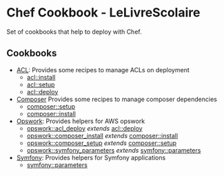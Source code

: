 # Chef Cookbook - LeLivreScolaire

Set of cookbooks that help to deploy with Chef.

## Cookbooks

* [ACL](./acl/doc/index.md): Provides some recipes to manage ACLs on deployment
    * [acl::install](./acl/doc/install.md)
    * [acl::setup](./acl/doc/setup.md)
    * [acl::deploy](./acl/doc/deploy.md)
* [Composer](./composer/doc/index.md) Provides some recipes to manage composer dependencies
    * [composer::setup](./composer/doc/setup.md)
    * [composer::install](./composer/doc/install.md)
* [Opswork](./opswork/doc/index.md): Provides helpers for AWS opswork
    * [opswork::acl_deploy](./opswork/doc/acl_deploy.md) *extends* [acl::deploy](./acl/doc/deploy.md)
    * [opswork::composer_install](./opswork/doc/composer_install.md) *extends* [composer::install](./composer/doc/install.md)
    * [opswork::composer_setup](./opswork/doc/composer_setup.md) *extends* [composer::setup](./composer/doc/setup.md)
    * [opswork::symfony_parameters](./opswork/doc/symfony_parameters.md) *extends* [symfony::parameters](./symfony/doc/parameters.md)
* [Symfony](./symfony/doc/index.md): Provides helpers for Symfony applications
    * [symfony::parameters](./symfony/doc/parameters.md)
